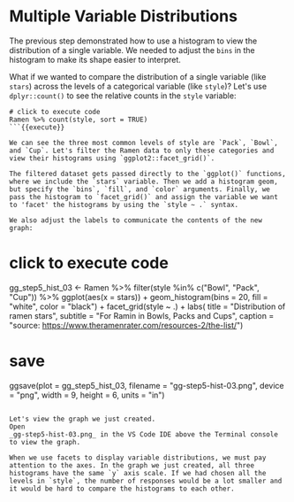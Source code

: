 # Multiple Variable Distributions

The previous step demonstrated how to use a histogram to view the distribution of a single variable. We needed to adjust the `bins` in the histogram to make its shape easier to interpret.

What if we wanted to compare the distribution of a single variable (like `stars`) across the levels of a categorical variable (like `style`)? Let's use `dplyr::count()` to see the relative counts in the `style` variable:

```
# click to execute code
Ramen %>% count(style, sort = TRUE)
```{{execute}}

We can see the three most common levels of style are `Pack`, `Bowl`, and `Cup`. Let's filter the Ramen data to only these categories and view their histograms using `ggplot2::facet_grid()`.

The filtered dataset gets passed directly to the `ggplot()` functions, where we include the `stars` variable. Then we add a histogram geom, but specify the `bins`, `fill`, and `color` arguments. Finally, we pass the histogram to `facet_grid()` and assign the variable we want to 'facet' the histograms by using the `style ~ .` syntax.

We also adjust the labels to communicate the contents of the new graph:

```
# click to execute code
gg_step5_hist_03 <- Ramen %>%
  filter(style %in% c("Bowl", "Pack", "Cup")) %>%
ggplot(aes(x = stars)) +
     geom_histogram(bins = 20,
                    fill = "white",
                    color = "black") +
     facet_grid(style ~ .) +
    labs(
       title = "Distribution of ramen stars",
       subtitle = "For Ramin in Bowls, Packs and Cups",
       caption = "source: https://www.theramenrater.com/resources-2/the-list/")
# save
ggsave(plot = gg_step5_hist_03,
        filename = "gg-step5-hist-03.png",
        device = "png",
        width = 9,
        height = 6,
        units = "in")
```{{execute}}

Let's view the graph we just created.
Open
_gg-step5-hist-03.png_ in the VS Code IDE above the Terminal console to view the graph.

When we use facets to display variable distributions, we must pay attention to the axes. In the graph we just created, all three histograms have the same `y` axis scale. If we had chosen all the levels in `style`, the number of responses would be a lot smaller and it would be hard to compare the histograms to each other.
